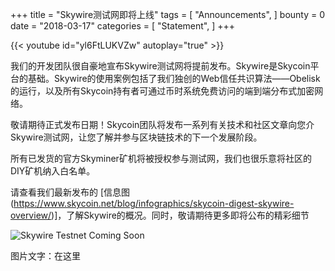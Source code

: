 +++
title = "Skywire测试网即将上线"
tags = [ "Announcements", ]
bounty = 0
date = "2018-03-17"
categories = [ "Statement", ]
+++

{{< youtube id="yl6FtLUKVZw" autoplay="true" >}}


我们的开发团队很自豪地宣布Skywire测试网将提前发布。Skywire是Skycoin平台的基础。Skywire的使用案例包括了我们独创的Web信任共识算法——Obelisk的运行，以及所有Skycoin持有者可通过币时系统免费访问的端到端分布式加密网络。

敬请期待正式发布日期！Skycoin团队将发布一系列有关技术和社区文章向您介Skywire测试网，让您了解并参与区块链技术的下一个发展阶段。

所有已发货的官方Skyminer矿机将被授权参与测试网，我们也很乐意将社区的DIY矿机纳入白名单。

请查看我们最新发布的 [信息图 (https://www.skycoin.net/blog/infographics/skycoin-digest-skywire-overview/)]，了解Skywire的概况。同时，敬请期待更多即将公布的精彩细节



![Skywire Testnet Coming Soon](https://raw.githubusercontent.com/skycoin/blog/master/content/img/Skyminer-Launch-Announcement.jpg)

图片文字：在这里
